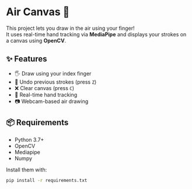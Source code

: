 # Air Canvas 🎨

This project lets you draw in the air using your finger!  
It uses real-time hand tracking via **MediaPipe** and displays your strokes on a canvas using **OpenCV**.

## ✨ Features

- 🖐️ Draw using your index finger
- 🔄 Undo previous strokes (press `Z`)
- ❌ Clear canvas (press `C`)
- 👋 Real-time hand tracking
- 📷 Webcam-based air drawing

## 📦 Requirements

- Python 3.7+
- OpenCV
- Mediapipe
- Numpy

Install them with:

```bash
pip install -r requirements.txt

